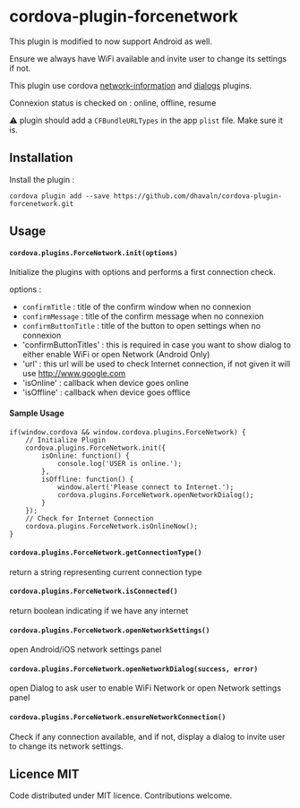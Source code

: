 # cordova-plugin-forcenetwork

This plugin is modified to now support Android as well.

Ensure we always have WiFi available and invite user to change its settings if not.

This plugin use cordova [network-information](https://github.com/apache/cordova-plugin-network-information) and [dialogs](https://github.com/apache/cordova-plugin-dialogs) plugins.

Connexion status is checked on : online, offline, resume

:warning: plugin should add a `CFBundleURLTypes` in the app `plist` file. Make sure it is.

## Installation

Install the plugin :

`cordova plugin add --save https://github.com/dhavaln/cordova-plugin-forcenetwork.git`

## Usage

#### `cordova.plugins.ForceNetwork.init(options)`

Initialize the plugins with options and performs a first connection check.

options :

 - `confirmTitle` : title of the confirm window when no connexion
 - `confirmMessage` : title of the confirm message when no connexion
 - `confirmButtonTitle` : title of the button to open settings when no connexion
 - 'confirmButtonTitles' : this is required in case you want to show dialog to either enable WiFi or open Network (Android Only)
 - 'url' : this url will be used to check Internet connection, if not given it will use http://www.google.com
 - 'isOnline' : callback when device goes online
 - 'isOffline' : callback when device goes offlice
 

#### Sample Usage
```
if(window.cordova && window.cordova.plugins.ForceNetwork) {
	// Initialize Plugin
	cordova.plugins.ForceNetwork.init({
		isOnline: function() {
			console.log('USER is online.');
		},
		isOffline: function() {
			window.alert('Please connect to Internet.');
			cordova.plugins.ForceNetwork.openNetworkDialog();
		}
	});
	// Check for Internet Connection
	cordova.plugins.ForceNetwork.isOnlineNow();
}
```

#### `cordova.plugins.ForceNetwork.getConnectionType()`

return a string representing current connection type

#### `cordova.plugins.ForceNetwork.isConnected()`

return boolean indicating if we have any internet

#### `cordova.plugins.ForceNetwork.openNetworkSettings()`

open Android/iOS network settings panel

#### `cordova.plugins.ForceNetwork.openNetworkDialog(success, error)`

open Dialog to ask user to enable WiFi Network or open Network settings panel

#### `cordova.plugins.ForceNetwork.ensureNetworkConnection()`

Check if any connection available, and if not, display a dialog to invite user to change its network settings.

## Licence MIT

Code distributed under MIT licence. Contributions welcome.
